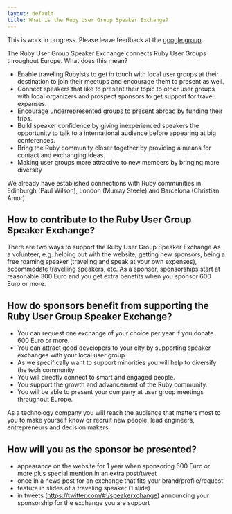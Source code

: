 ```yaml
---
layout: default
title: What is the Ruby User Group Speaker Exchange?
---
```


<div class="warning">
This is work in progress. Please leave feedback at the 
<a href="http://groups.google.com/group/usergroup-speaker-exchange">google group</a>.
</div>

The Ruby User Group Speaker Exchange connects Ruby User Groups throughout Europe. What does this mean? 

- Enable traveling Rubyists to get in touch with local user groups at their destination to join their meetups and encourage them to present as well.
- Connect speakers that like to present their topic to other user groups with local organizers and prospect sponsors to get support for travel expanses.
- Encourage underrepresented groups to present abroad by funding their trips.
- Build speaker confidence by giving inexperienced speakers the opportunity to talk to a international audience before appearing at big conferences.
- Bring the Ruby community closer together by providing a means for contact and exchanging ideas.
- Making user groups more attractive to new members by bringing more diversity

We already have established connections with Ruby communities in Edinburgh (Paul Wilson), London (Murray Steele) and Barcelona (Christian Amor).

## How to contribute to the Ruby User Group Speaker Exchange?

There are two ways to support the Ruby User Group Speaker Exchange
As a volunteer, e.g. helping out with the website, getting new sponsors, being a free roaming speaker (traveling and speak at your own expenses), accommodate travelling speakers, etc.
As a sponsor, sponsorships start at reasonable 300 Euro and you get extra benefits when you sponsor 600 Euro or more.

## How do sponsors benefit from supporting the Ruby User Group Speaker Exchange?

- You can request one exchange of your choice per year if you donate 600 Euro or more.
- You can attract good developers to your city by supporting speaker exchanges with your local user group
- As we specifically want to support minorities you will help to diversify the tech community
- You will directly connect to smart and engaged people.
- You support the growth and advancement of the Ruby community.
- You will be able to present your company at user group meetings throughout Europe.

As a technology company you will reach the audience that matters most to you to make yourself know or recruit new people. lead engineers, entrepreneurs and decision makers 

## How will you as the sponsor be presented?

- appearance on the website for 1 year when sponsoring 600 Euro or more plus special mention in an extra post/tweet
- once in a news post for an exchange that fits your brand/profile/request
- feature in slides of a traveling speaker (1 slide)
- in tweets  (https://twitter.com/#!/speakerxchange) announcing your sponsorship for the exchange you are support